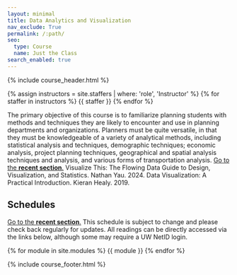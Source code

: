 ```yaml
---
layout: minimal
title: Data Analytics and Visualization
nav_exclude: True
permalink: /:path/
seo:
  type: Course
  name: Just the Class
search_enabled: true
---
```


{% include course_header.html %}

{% assign instructors = site.staffers | where: 'role', 'Instructor' %}
{% for staffer in instructors %}
{{ staffer }}
{% endfor %}

<!--## Table of Contents
{: .no_toc}

1. TOC
{:toc}

## Announcements

Newest announcements below and check [all announcements](announcements.md).
{% assign announcements = site.announcements | reverse %}
{% for announcement in announcements %}
{{ announcement }}
{% break %}
{% endfor %}-->


The primary objective of this course is to familiarize planning students with methods and
techniques they are likely to encounter and use in planning departments and
organizations. Planners must be quite versatile, in that they must be knowledgeable of a
variety of analytical methods, including statistical analysis and techniques, demographic
techniques; economic analysis, project planning techniques, geographical and spatial
analysis techniques and analysis, and various forms of transportation analysis.
<a href="#recent">Go to the **recent section**.</a>
Visualize This: The Flowing Data Guide to Design, Visualization, and Statistics. Nathan Yau. 2024. 
Data Visualization: A Practical Introduction. Kieran Healy. 2019.


## Schedules
<a href="#recent">Go to the **recent section**.</a> This schedule is subject to change and please check back regularly for updates. All readings can be directly accessed via the links below, although some may require a UW NetID login. 

{% for module in site.modules %}
{{ module }}
{% endfor %}

{% include course_footer.html %}


